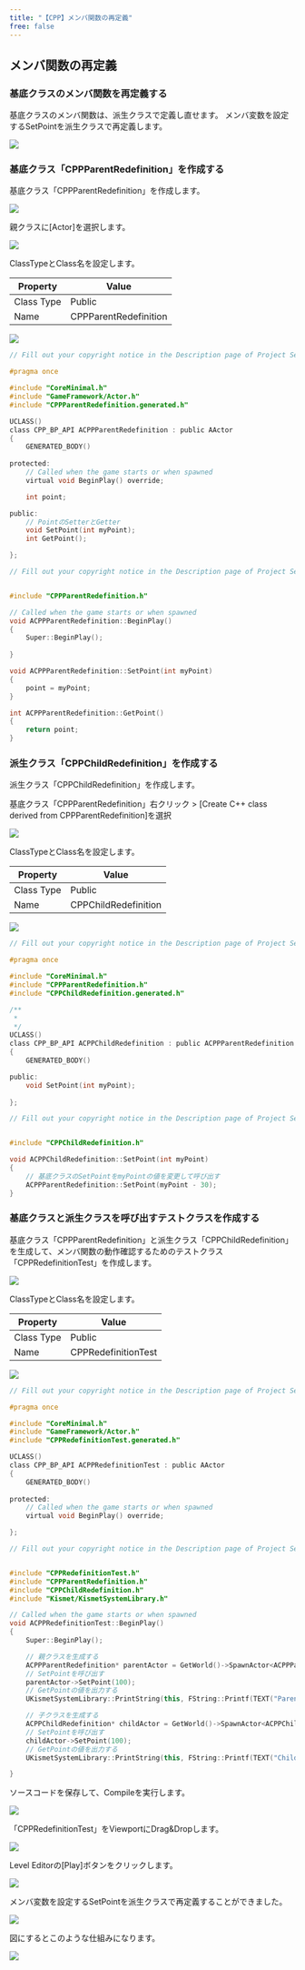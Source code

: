 ```yaml
---
title: "【CPP】メンバ関数の再定義"
free: false
---
```


## メンバ関数の再定義

### 基底クラスのメンバ関数を再定義する

基底クラスのメンバ関数は、派生クラスで定義し直せます。
メンバ変数を設定するSetPointを派生クラスで再定義します。

![](/images/books/ue5_starter_cpp_and_bp_001/chap_03_cpp-redefinition_of_function/2022-09-17-23-54-22.png)

### 基底クラス「CPPParentRedefinition」を作成する

基底クラス「CPPParentRedefinition」を作成します。

![](/images/books/ue5_starter_cpp_and_bp_001/chap_03_cpp-redefinition_of_function/2022-09-10-18-27-18.png)

親クラスに[Actor]を選択します。

![](/images/books/ue5_starter_cpp_and_bp_001/chap_03_cpp-redefinition_of_function/2022-09-10-18-29-04.png)

ClassTypeとClass名を設定します。

| Property   | Value        |
| ---------- | ------------ |
| Class Type | Public       |
| Name       | CPPParentRedefinition |

![](/images/books/ue5_starter_cpp_and_bp_001/chap_03_cpp-redefinition_of_function/2022-09-10-18-32-28.png)

```cpp:CPPParentRedefinition.h
// Fill out your copyright notice in the Description page of Project Settings.

#pragma once

#include "CoreMinimal.h"
#include "GameFramework/Actor.h"
#include "CPPParentRedefinition.generated.h"

UCLASS()
class CPP_BP_API ACPPParentRedefinition : public AActor
{
	GENERATED_BODY()
	
protected:
	// Called when the game starts or when spawned
	virtual void BeginPlay() override;

	int point;

public:
	// PointのSetterとGetter
	void SetPoint(int myPoint);
	int GetPoint();

};

```

```cpp:CPPParentRedefinition.cpp
// Fill out your copyright notice in the Description page of Project Settings.


#include "CPPParentRedefinition.h"

// Called when the game starts or when spawned
void ACPPParentRedefinition::BeginPlay()
{
	Super::BeginPlay();
	
}

void ACPPParentRedefinition::SetPoint(int myPoint)
{
	point = myPoint;
}

int ACPPParentRedefinition::GetPoint()
{
	return point;
}

```

### 派生クラス「CPPChildRedefinition」を作成する

派生クラス「CPPChildRedefinition」を作成します。

基底クラス「CPPParentRedefinition」右クリック > [Create C++ class derived from CPPParentRedefinition]を選択

![](/images/books/ue5_starter_cpp_and_bp_001/chap_03_cpp-redefinition_of_function/2022-09-10-18-58-06.png)

ClassTypeとClass名を設定します。

| Property   | Value        |
| ---------- | ------------ |
| Class Type | Public       |
| Name       | CPPChildRedefinition |

![](/images/books/ue5_starter_cpp_and_bp_001/chap_03_cpp-redefinition_of_function/2022-09-10-19-03-34.png)

```cpp:CPPChildRedefinition.h
// Fill out your copyright notice in the Description page of Project Settings.

#pragma once

#include "CoreMinimal.h"
#include "CPPParentRedefinition.h"
#include "CPPChildRedefinition.generated.h"

/**
 * 
 */
UCLASS()
class CPP_BP_API ACPPChildRedefinition : public ACPPParentRedefinition
{
	GENERATED_BODY()

public:
	void SetPoint(int myPoint);
	
};

```

```cpp:CPPChildRedefinition.cpp
// Fill out your copyright notice in the Description page of Project Settings.


#include "CPPChildRedefinition.h"

void ACPPChildRedefinition::SetPoint(int myPoint)
{
	// 基底クラスのSetPointをmyPointの値を変更して呼び出す
	ACPPParentRedefinition::SetPoint(myPoint - 30);
}

```

### 基底クラスと派生クラスを呼び出すテストクラスを作成する

基底クラス「CPPParentRedefinition」と派生クラス「CPPChildRedefinition」を生成して、メンバ関数の動作確認するためのテストクラス「CPPRedefinitionTest」を作成します。

![](/images/books/ue5_starter_cpp_and_bp_001/chap_03_cpp-redefinition_of_function/2022-09-17-22-19-28.png)

ClassTypeとClass名を設定します。

| Property   | Value        |
| ---------- | ------------ |
| Class Type | Public       |
| Name       | CPPRedefinitionTest |

![](/images/books/ue5_starter_cpp_and_bp_001/chap_03_cpp-redefinition_of_function/2022-09-17-22-22-42.png)


```cpp:CPPRedefinitionTest.h
// Fill out your copyright notice in the Description page of Project Settings.

#pragma once

#include "CoreMinimal.h"
#include "GameFramework/Actor.h"
#include "CPPRedefinitionTest.generated.h"

UCLASS()
class CPP_BP_API ACPPRedefinitionTest : public AActor
{
	GENERATED_BODY()
	
protected:
	// Called when the game starts or when spawned
	virtual void BeginPlay() override;

};

```

```cpp:CPPRedefinitionTest.cpp
// Fill out your copyright notice in the Description page of Project Settings.


#include "CPPRedefinitionTest.h"
#include "CPPParentRedefinition.h"
#include "CPPChildRedefinition.h"
#include "Kismet/KismetSystemLibrary.h"

// Called when the game starts or when spawned
void ACPPRedefinitionTest::BeginPlay()
{
	Super::BeginPlay();

	// 親クラスを生成する
	ACPPParentRedefinition* parentActor = GetWorld()->SpawnActor<ACPPParentRedefinition>(ACPPParentRedefinition::StaticClass());
	// SetPointを呼び出す
	parentActor->SetPoint(100);
	// GetPointの値を出力する
	UKismetSystemLibrary::PrintString(this, FString::Printf(TEXT("Parent Point : %d"), parentActor->GetPoint()), true, true, FColor::Cyan, 10.f);

	// 子クラスを生成する
	ACPPChildRedefinition* childActor = GetWorld()->SpawnActor<ACPPChildRedefinition>(ACPPChildRedefinition::StaticClass());
	// SetPointを呼び出す
	childActor->SetPoint(100);
	// GetPointの値を出力する
	UKismetSystemLibrary::PrintString(this, FString::Printf(TEXT("Child Point : %d"), childActor->GetPoint()), true, true, FColor::Red, 10.f);

}

```

ソースコードを保存して、Compileを実行します。

![](/images/books/ue5_starter_cpp_and_bp_001/chap_03_constructor_destructor/2022-07-24-15-49-43.png)


「CPPRedefinitionTest」をViewportにDrag&Dropします。

![](/images/books/ue5_starter_cpp_and_bp_001/chap_03_cpp-redefinition_of_function/2022-09-17-23-19-45.png)

Level Editorの[Play]ボタンをクリックします。

![](/images/books/ue5_starter_cpp_and_bp_001/chap_03_constructor_destructor/2022-07-24-15-50-06.png)

メンバ変数を設定するSetPointを派生クラスで再定義することができました。

![](/images/books/ue5_starter_cpp_and_bp_001/chap_03_cpp-redefinition_of_function/2022-09-17-23-40-51.png)

図にするとこのような仕組みになります。

![](/images/books/ue5_starter_cpp_and_bp_001/chap_03_cpp-redefinition_of_function/2022-09-17-23-54-22.png)